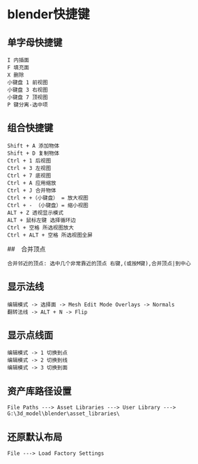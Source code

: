 # blender快捷键

## 单字母快捷键
~~~
I 内插面
F 填充面
X 删除
小键盘 1 前视图
小键盘 3 右视图
小键盘 7 顶视图
P 键分离-选中项
~~~

## 组合快捷键
~~~
Shift + A 添加物体
Shift + D 复制物体
Ctrl + 1 后视图
Ctrl + 3 左视图
Ctrl + 7 底视图
Ctrl + A 应用缩放
Ctrl + J 合并物体
Ctrl + +（小键盘） = 放大视图
Ctrl + - （小键盘）= 缩小视图
ALT + Z 透视显示模式
ALT + 鼠标左键 选择循环边
Ctrl + 空格 所选视图放大
Ctrl + ALT + 空格 所选视图全屏 
~~~

##　合并顶点
~~~
合并邻近的顶点: 选中几个非常靠近的顶点 右键,(或按M键),合并顶点|到中心
~~~

## 显示法线
~~~
编辑模式 -> 选择面 -> Mesh Edit Mode Overlays -> Normals
翻转法线 -> ALT + N -> Flip
~~~

## 显示点线面
~~~
编辑模式 -> 1 切换到点
编辑模式 -> 2 切换到线
编辑模式 -> 3 切换到面
~~~

## 资产库路径设置
~~~
File Paths ---> Asset Libraries ---> User Library ---> G:\3d_model\blender\asset_libraries\
~~~

## 还原默认布局
~~~
File ---> Load Factory Settings
~~~
